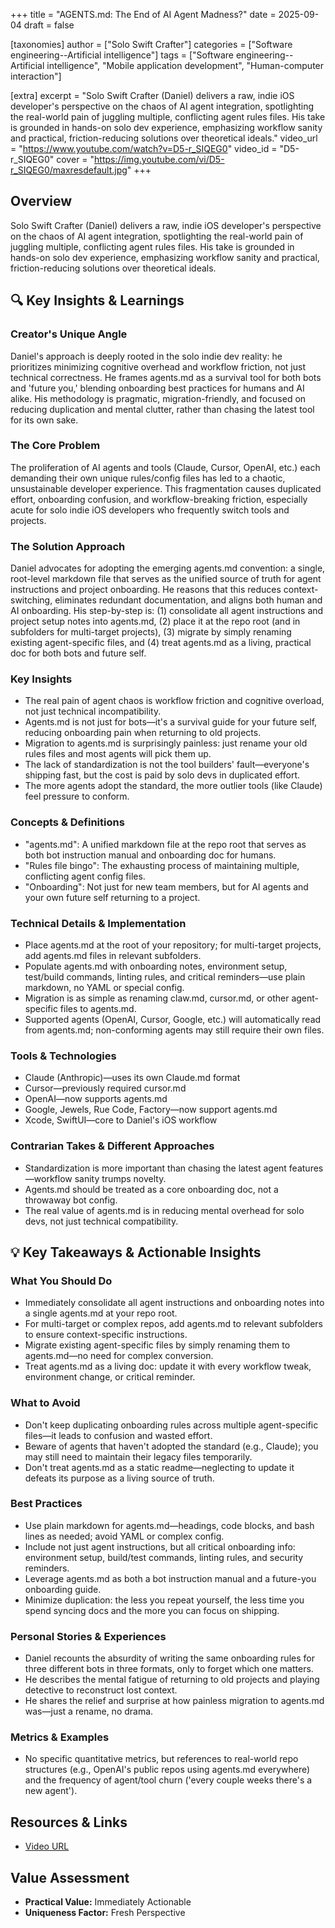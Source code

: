 +++
title = "AGENTS.md: The End of AI Agent Madness?"
date = 2025-09-04
draft = false

[taxonomies]
author = ["Solo Swift Crafter"]
categories = ["Software engineering--Artificial intelligence"]
tags = ["Software engineering--Artificial intelligence", "Mobile application development", "Human-computer interaction"]

[extra]
excerpt = "Solo Swift Crafter (Daniel) delivers a raw, indie iOS developer's perspective on the chaos of AI agent integration, spotlighting the real-world pain of juggling multiple, conflicting agent rules files. His take is grounded in hands-on solo dev experience, emphasizing workflow sanity and practical, friction-reducing solutions over theoretical ideals."
video_url = "https://www.youtube.com/watch?v=D5-r_SIQEG0"
video_id = "D5-r_SIQEG0"
cover = "https://img.youtube.com/vi/D5-r_SIQEG0/maxresdefault.jpg"
+++

## Overview

Solo Swift Crafter (Daniel) delivers a raw, indie iOS developer's perspective on the chaos of AI agent integration, spotlighting the real-world pain of juggling multiple, conflicting agent rules files. His take is grounded in hands-on solo dev experience, emphasizing workflow sanity and practical, friction-reducing solutions over theoretical ideals.

## 🔍 Key Insights & Learnings

### Creator's Unique Angle
Daniel's approach is deeply rooted in the solo indie dev reality: he prioritizes minimizing cognitive overhead and workflow friction, not just technical correctness. He frames agents.md as a survival tool for both bots and 'future you,' blending onboarding best practices for humans and AI alike. His methodology is pragmatic, migration-friendly, and focused on reducing duplication and mental clutter, rather than chasing the latest tool for its own sake.

### The Core Problem
The proliferation of AI agents and tools (Claude, Cursor, OpenAI, etc.) each demanding their own unique rules/config files has led to a chaotic, unsustainable developer experience. This fragmentation causes duplicated effort, onboarding confusion, and workflow-breaking friction, especially acute for solo indie iOS developers who frequently switch tools and projects.

### The Solution Approach
Daniel advocates for adopting the emerging agents.md convention: a single, root-level markdown file that serves as the unified source of truth for agent instructions and project onboarding. He reasons that this reduces context-switching, eliminates redundant documentation, and aligns both human and AI onboarding. His step-by-step is: (1) consolidate all agent instructions and project setup notes into agents.md, (2) place it at the repo root (and in subfolders for multi-target projects), (3) migrate by simply renaming existing agent-specific files, and (4) treat agents.md as a living, practical doc for both bots and future self.

### Key Insights
- The real pain of agent chaos is workflow friction and cognitive overload, not just technical incompatibility.
- Agents.md is not just for bots—it's a survival guide for your future self, reducing onboarding pain when returning to old projects.
- Migration to agents.md is surprisingly painless: just rename your old rules files and most agents will pick them up.
- The lack of standardization is not the tool builders' fault—everyone's shipping fast, but the cost is paid by solo devs in duplicated effort.
- The more agents adopt the standard, the more outlier tools (like Claude) feel pressure to conform.

### Concepts & Definitions
- "agents.md": A unified markdown file at the repo root that serves as both bot instruction manual and onboarding doc for humans.
- "Rules file bingo": The exhausting process of maintaining multiple, conflicting agent config files.
- "Onboarding": Not just for new team members, but for AI agents and your own future self returning to a project.

### Technical Details & Implementation
- Place agents.md at the root of your repository; for multi-target projects, add agents.md files in relevant subfolders.
- Populate agents.md with onboarding notes, environment setup, test/build commands, linting rules, and critical reminders—use plain markdown, no YAML or special config.
- Migration is as simple as renaming claw.md, cursor.md, or other agent-specific files to agents.md.
- Supported agents (OpenAI, Cursor, Google, etc.) will automatically read from agents.md; non-conforming agents may still require their own files.

### Tools & Technologies
- Claude (Anthropic)—uses its own Claude.md format
- Cursor—previously required cursor.md
- OpenAI—now supports agents.md
- Google, Jewels, Rue Code, Factory—now support agents.md
- Xcode, SwiftUI—core to Daniel's iOS workflow

### Contrarian Takes & Different Approaches
- Standardization is more important than chasing the latest agent features—workflow sanity trumps novelty.
- Agents.md should be treated as a core onboarding doc, not a throwaway bot config.
- The real value of agents.md is in reducing mental overhead for solo devs, not just technical compatibility.

## 💡 Key Takeaways & Actionable Insights

### What You Should Do
- Immediately consolidate all agent instructions and onboarding notes into a single agents.md at your repo root.
- For multi-target or complex repos, add agents.md to relevant subfolders to ensure context-specific instructions.
- Migrate existing agent-specific files by simply renaming them to agents.md—no need for complex conversion.
- Treat agents.md as a living doc: update it with every workflow tweak, environment change, or critical reminder.

### What to Avoid
- Don't keep duplicating onboarding rules across multiple agent-specific files—it leads to confusion and wasted effort.
- Beware of agents that haven't adopted the standard (e.g., Claude); you may still need to maintain their legacy files temporarily.
- Don't treat agents.md as a static readme—neglecting to update it defeats its purpose as a living source of truth.

### Best Practices
- Use plain markdown for agents.md—headings, code blocks, and bash lines as needed; avoid YAML or complex config.
- Include not just agent instructions, but all critical onboarding info: environment setup, build/test commands, linting rules, and security reminders.
- Leverage agents.md as both a bot instruction manual and a future-you onboarding guide.
- Minimize duplication: the less you repeat yourself, the less time you spend syncing docs and the more you can focus on shipping.

### Personal Stories & Experiences
- Daniel recounts the absurdity of writing the same onboarding rules for three different bots in three formats, only to forget which one matters.
- He describes the mental fatigue of returning to old projects and playing detective to reconstruct lost context.
- He shares the relief and surprise at how painless migration to agents.md was—just a rename, no drama.

### Metrics & Examples
- No specific quantitative metrics, but references to real-world repo structures (e.g., OpenAI's public repos using agents.md everywhere) and the frequency of agent/tool churn ('every couple weeks there's a new agent').

## Resources & Links

- [Video URL](https://www.youtube.com/watch?v=D5-r_SIQEG0)

## Value Assessment
- **Practical Value:** Immediately Actionable
- **Uniqueness Factor:** Fresh Perspective

